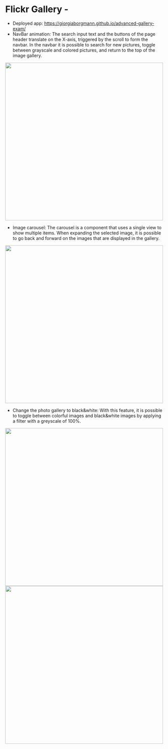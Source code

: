 # Flickr Gallery - 
- Deployed app: https://giorgiaborgmann.github.io/advanced-gallery-exam/
- NavBar animation: 
The search input text and the buttons of the page header translate on the X-axis, triggered by the scroll to form the navbar. In the navbar it is possible to search for new pictures, toggle between grayscale and colored pictures, and return to the top of the image gallery.

<img src="/readme-img/animation.gif" width="500" />

- Image carousel: 
The carousel is a component that uses a single view to show multiple items. When expanding the selected image, it is possible to go back and forward on the images that are displayed in the gallery.

<img src="/readme-img/gallery.jpeg" width="500" />

- Change the photo gallery to black&white: 
With this feature, it is possible to toggle between colorful images and black&white images by applying a filter with a greyscale of 100%.

<img src="/readme-img/colorful.jpeg" width="500" />
<img src="/readme-img/b&w.jpeg" width="500" />

